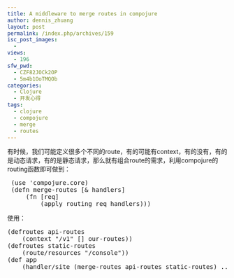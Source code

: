 ```yaml
---
title: A middleware to merge routes in compojure
author: dennis_zhuang
layout: post
permalink: /index.php/archives/159
isc_post_images:
  - 
views:
  - 196
sfw_pwd:
  - CZF82JOCk2OP
  - 5m4b1OoTMQOb
categories:
  - Clojure
  - 开发心得
tags:
  - clojure
  - compojure
  - merge
  - routes
---
```

<div id="post-entry-excerpt-159" class="entry-part">
  <p>
    有时候，我们可能定义很多个不同的route，有的可能有context，有的没有，有的是动态请求，有的是静态请求，那么就有组合route的需求，利用compojure的routing函数即可做到：
  </p>
  
  <pre class="brush: clojure; notranslate"> (use 'compojure.core)
 (defn merge-routes [& handlers]
     (fn [req]
         (apply routing req handlers)))
</pre>
  
  <p>
    使用：
  </p>
  
  <pre class="brush: clojure; notranslate">(defroutes api-routes
    (context "/v1" [] our-routes))
(defroutes static-routes
    (route/resources "/console"))
(def app
    (handler/site (merge-routes api-routes static-routes) ......))
</pre>
</div>

<div id="post-footer-159" class="post-footer clear">
</div>